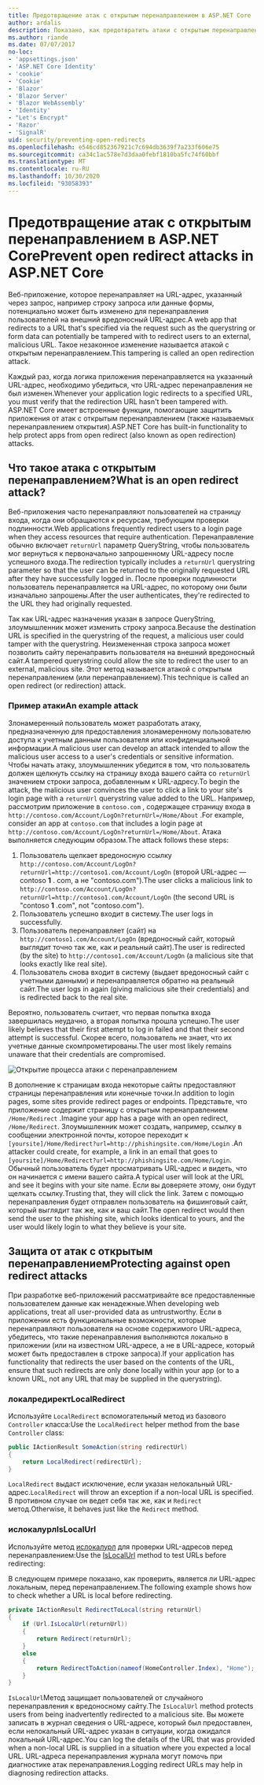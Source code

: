 ```yaml
---
title: Предотвращение атак с открытым перенаправлением в ASP.NET Core
author: ardalis
description: Показано, как предотвратить атаки с открытым перенаправлением для ASP.NET Core приложения.
ms.author: riande
ms.date: 07/07/2017
no-loc:
- 'appsettings.json'
- 'ASP.NET Core Identity'
- 'cookie'
- 'Cookie'
- 'Blazor'
- 'Blazor Server'
- 'Blazor WebAssembly'
- 'Identity'
- "Let's Encrypt"
- 'Razor'
- 'SignalR'
uid: security/preventing-open-redirects
ms.openlocfilehash: e546cd852367921c7c694db3639f7a233f606e75
ms.sourcegitcommit: ca34c1ac578e7d3daa0febf1810ba5fc74f60bbf
ms.translationtype: MT
ms.contentlocale: ru-RU
ms.lasthandoff: 10/30/2020
ms.locfileid: "93058393"
---
```

# <a name="prevent-open-redirect-attacks-in-aspnet-core"></a><span data-ttu-id="a96b7-103">Предотвращение атак с открытым перенаправлением в ASP.NET Core</span><span class="sxs-lookup"><span data-stu-id="a96b7-103">Prevent open redirect attacks in ASP.NET Core</span></span>

<span data-ttu-id="a96b7-104">Веб-приложение, которое перенаправляет на URL-адрес, указанный через запрос, например строку запроса или данные формы, потенциально может быть изменено для перенаправления пользователей на внешний вредоносный URL-адрес.</span><span class="sxs-lookup"><span data-stu-id="a96b7-104">A web app that redirects to a URL that's specified via the request such as the querystring or form data can potentially be tampered with to redirect users to an external, malicious URL.</span></span> <span data-ttu-id="a96b7-105">Такое незаконное изменение называется атакой с открытым перенаправлением.</span><span class="sxs-lookup"><span data-stu-id="a96b7-105">This tampering is called an open redirection attack.</span></span>

<span data-ttu-id="a96b7-106">Каждый раз, когда логика приложения перенаправляется на указанный URL-адрес, необходимо убедиться, что URL-адрес перенаправления не был изменен.</span><span class="sxs-lookup"><span data-stu-id="a96b7-106">Whenever your application logic redirects to a specified URL, you must verify that the redirection URL hasn't been tampered with.</span></span> <span data-ttu-id="a96b7-107">ASP.NET Core имеет встроенные функции, помогающие защитить приложения от атак с открытым перенаправлением (также называемых перенаправлением открытия).</span><span class="sxs-lookup"><span data-stu-id="a96b7-107">ASP.NET Core has built-in functionality to help protect apps from open redirect (also known as open redirection) attacks.</span></span>

## <a name="what-is-an-open-redirect-attack"></a><span data-ttu-id="a96b7-108">Что такое атака с открытым перенаправлением?</span><span class="sxs-lookup"><span data-stu-id="a96b7-108">What is an open redirect attack?</span></span>

<span data-ttu-id="a96b7-109">Веб-приложения часто перенаправляют пользователей на страницу входа, когда они обращаются к ресурсам, требующим проверки подлинности.</span><span class="sxs-lookup"><span data-stu-id="a96b7-109">Web applications frequently redirect users to a login page when they access resources that require authentication.</span></span> <span data-ttu-id="a96b7-110">Перенаправление обычно включает `returnUrl` параметр QueryString, чтобы пользователь мог вернуться к первоначально запрошенному URL-адресу после успешного входа.</span><span class="sxs-lookup"><span data-stu-id="a96b7-110">The redirection typically includes a `returnUrl` querystring parameter so that the user can be returned to the originally requested URL after they have successfully logged in.</span></span> <span data-ttu-id="a96b7-111">После проверки подлинности пользователь перенаправляется на URL-адрес, по которому они были изначально запрошены.</span><span class="sxs-lookup"><span data-stu-id="a96b7-111">After the user authenticates, they're redirected to the URL they had originally requested.</span></span>

<span data-ttu-id="a96b7-112">Так как URL-адрес назначения указан в запросе QueryString, злоумышленник может изменить строку запроса.</span><span class="sxs-lookup"><span data-stu-id="a96b7-112">Because the destination URL is specified in the querystring of the request, a malicious user could tamper with the querystring.</span></span> <span data-ttu-id="a96b7-113">Неизмененная строка запроса может позволить сайту перенаправить пользователя на внешний вредоносный сайт.</span><span class="sxs-lookup"><span data-stu-id="a96b7-113">A tampered querystring could allow the site to redirect the user to an external, malicious site.</span></span> <span data-ttu-id="a96b7-114">Этот метод называется атакой с открытым перенаправлением (или перенаправлением).</span><span class="sxs-lookup"><span data-stu-id="a96b7-114">This technique is called an open redirect (or redirection) attack.</span></span>

### <a name="an-example-attack"></a><span data-ttu-id="a96b7-115">Пример атаки</span><span class="sxs-lookup"><span data-stu-id="a96b7-115">An example attack</span></span>

<span data-ttu-id="a96b7-116">Злонамеренный пользователь может разработать атаку, предназначенную для предоставления злонамеренному пользователю доступа к учетным данным пользователя или конфиденциальной информации.</span><span class="sxs-lookup"><span data-stu-id="a96b7-116">A malicious user can develop an attack intended to allow the malicious user access to a user's credentials or sensitive information.</span></span> <span data-ttu-id="a96b7-117">Чтобы начать атаку, злоумышленник убедится в том, что пользователь должен щелкнуть ссылку на страницу входа вашего сайта со `returnUrl` значением строки запроса, добавленным к URL-адресу.</span><span class="sxs-lookup"><span data-stu-id="a96b7-117">To begin the attack, the malicious user convinces the user to click a link to your site's login page with a `returnUrl` querystring value added to the URL.</span></span> <span data-ttu-id="a96b7-118">Например, рассмотрим приложение в `contoso.com` , содержащее страницу входа в `http://contoso.com/Account/LogOn?returnUrl=/Home/About` .</span><span class="sxs-lookup"><span data-stu-id="a96b7-118">For example, consider an app at `contoso.com` that includes a login page at `http://contoso.com/Account/LogOn?returnUrl=/Home/About`.</span></span> <span data-ttu-id="a96b7-119">Атака выполняется следующим образом.</span><span class="sxs-lookup"><span data-stu-id="a96b7-119">The attack follows these steps:</span></span>

1. <span data-ttu-id="a96b7-120">Пользователь щелкает вредоносную ссылку `http://contoso.com/Account/LogOn?returnUrl=http://contoso1.com/Account/LogOn` (второй URL-адрес — contoso **1** . com, а не "contoso.com").</span><span class="sxs-lookup"><span data-stu-id="a96b7-120">The user clicks a malicious link to `http://contoso.com/Account/LogOn?returnUrl=http://contoso1.com/Account/LogOn` (the second URL is "contoso **1** .com", not "contoso.com").</span></span>
2. <span data-ttu-id="a96b7-121">Пользователь успешно входит в систему.</span><span class="sxs-lookup"><span data-stu-id="a96b7-121">The user logs in successfully.</span></span>
3. <span data-ttu-id="a96b7-122">Пользователь перенаправляет (сайт) на `http://contoso1.com/Account/LogOn` (вредоносный сайт, который выглядит точно так же, как и реальный сайт).</span><span class="sxs-lookup"><span data-stu-id="a96b7-122">The user is redirected (by the site) to `http://contoso1.com/Account/LogOn` (a malicious site that looks exactly like real site).</span></span>
4. <span data-ttu-id="a96b7-123">Пользователь снова входит в систему (выдает вредоносный сайт с учетными данными) и перенаправляется обратно на реальный сайт.</span><span class="sxs-lookup"><span data-stu-id="a96b7-123">The user logs in again (giving malicious site their credentials) and is redirected back to the real site.</span></span>

<span data-ttu-id="a96b7-124">Вероятно, пользователь считает, что первая попытка входа завершилась неудачно, а вторая попытка прошла успешно.</span><span class="sxs-lookup"><span data-stu-id="a96b7-124">The user likely believes that their first attempt to log in failed and that their second attempt is successful.</span></span> <span data-ttu-id="a96b7-125">Скорее всего, пользователь не знает, что их учетные данные скомпрометированы.</span><span class="sxs-lookup"><span data-stu-id="a96b7-125">The user most likely remains unaware that their credentials are compromised.</span></span>

![Открытие процесса атаки с перенаправлением](preventing-open-redirects/_static/open-redirection-attack-process.png)

<span data-ttu-id="a96b7-127">В дополнение к страницам входа некоторые сайты предоставляют страницы перенаправления или конечные точки.</span><span class="sxs-lookup"><span data-stu-id="a96b7-127">In addition to login pages, some sites provide redirect pages or endpoints.</span></span> <span data-ttu-id="a96b7-128">Представьте, что приложение содержит страницу с открытым перенаправлением `/Home/Redirect` .</span><span class="sxs-lookup"><span data-stu-id="a96b7-128">Imagine your app has a page with an open redirect, `/Home/Redirect`.</span></span> <span data-ttu-id="a96b7-129">Злоумышленник может создать, например, ссылку в сообщении электронной почты, которое переходит к `[yoursite]/Home/Redirect?url=http://phishingsite.com/Home/Login` .</span><span class="sxs-lookup"><span data-stu-id="a96b7-129">An attacker could create, for example, a link in an email that goes to `[yoursite]/Home/Redirect?url=http://phishingsite.com/Home/Login`.</span></span> <span data-ttu-id="a96b7-130">Обычный пользователь будет просматривать URL-адрес и видеть, что он начинается с имени вашего сайта.</span><span class="sxs-lookup"><span data-stu-id="a96b7-130">A typical user will look at the URL and see it begins with your site name.</span></span> <span data-ttu-id="a96b7-131">Если вы доверяете этому, они будут щелкать ссылку.</span><span class="sxs-lookup"><span data-stu-id="a96b7-131">Trusting that, they will click the link.</span></span> <span data-ttu-id="a96b7-132">Затем с помощью перенаправления будет отправлен пользователь на фишинговый сайт, который выглядит так же, как и ваш сайт.</span><span class="sxs-lookup"><span data-stu-id="a96b7-132">The open redirect would then send the user to the phishing site, which looks identical to yours, and the user would likely login to what they believe is your site.</span></span>

## <a name="protecting-against-open-redirect-attacks"></a><span data-ttu-id="a96b7-133">Защита от атак с открытым перенаправлением</span><span class="sxs-lookup"><span data-stu-id="a96b7-133">Protecting against open redirect attacks</span></span>

<span data-ttu-id="a96b7-134">При разработке веб-приложений рассматривайте все предоставленные пользователем данные как ненадежные.</span><span class="sxs-lookup"><span data-stu-id="a96b7-134">When developing web applications, treat all user-provided data as untrustworthy.</span></span> <span data-ttu-id="a96b7-135">Если в приложении есть функциональные возможности, которые перенаправляют пользователя на основе содержимого URL-адреса, убедитесь, что такие перенаправления выполняются локально в приложении (или на известном URL-адресе, а не в URL-адресе, который может быть предоставлен в строке запроса).</span><span class="sxs-lookup"><span data-stu-id="a96b7-135">If your application has functionality that redirects the user based on the contents of the URL,  ensure that such redirects are only done locally within your app (or to a known URL, not any URL that may be supplied in the querystring).</span></span>

### <a name="localredirect"></a><span data-ttu-id="a96b7-136">локалредирект</span><span class="sxs-lookup"><span data-stu-id="a96b7-136">LocalRedirect</span></span>

<span data-ttu-id="a96b7-137">Используйте `LocalRedirect` вспомогательный метод из базового `Controller` класса:</span><span class="sxs-lookup"><span data-stu-id="a96b7-137">Use the `LocalRedirect` helper method from the base `Controller` class:</span></span>

```csharp
public IActionResult SomeAction(string redirectUrl)
{
    return LocalRedirect(redirectUrl);
}
```

<span data-ttu-id="a96b7-138">`LocalRedirect` выдаст исключение, если указан нелокальный URL-адрес.</span><span class="sxs-lookup"><span data-stu-id="a96b7-138">`LocalRedirect` will throw an exception if a non-local URL is specified.</span></span> <span data-ttu-id="a96b7-139">В противном случае он ведет себя так же, как и `Redirect` метод.</span><span class="sxs-lookup"><span data-stu-id="a96b7-139">Otherwise, it behaves just like the `Redirect` method.</span></span>

### <a name="islocalurl"></a><span data-ttu-id="a96b7-140">ислокалурл</span><span class="sxs-lookup"><span data-stu-id="a96b7-140">IsLocalUrl</span></span>

<span data-ttu-id="a96b7-141">Используйте метод [ислокалурл](/dotnet/api/Microsoft.AspNetCore.Mvc.IUrlHelper.islocalurl#Microsoft_AspNetCore_Mvc_IUrlHelper_IsLocalUrl_System_String_) для проверки URL-адресов перед перенаправлением:</span><span class="sxs-lookup"><span data-stu-id="a96b7-141">Use the [IsLocalUrl](/dotnet/api/Microsoft.AspNetCore.Mvc.IUrlHelper.islocalurl#Microsoft_AspNetCore_Mvc_IUrlHelper_IsLocalUrl_System_String_) method to test URLs before redirecting:</span></span>

<span data-ttu-id="a96b7-142">В следующем примере показано, как проверить, является ли URL-адрес локальным, перед перенаправлением.</span><span class="sxs-lookup"><span data-stu-id="a96b7-142">The following example shows how to check whether a URL is local before redirecting.</span></span>

```csharp
private IActionResult RedirectToLocal(string returnUrl)
{
    if (Url.IsLocalUrl(returnUrl))
    {
        return Redirect(returnUrl);
    }
    else
    {
        return RedirectToAction(nameof(HomeController.Index), "Home");
    }
}
```

<span data-ttu-id="a96b7-143">`IsLocalUrl`Метод защищает пользователей от случайного перенаправления к вредоносному сайту.</span><span class="sxs-lookup"><span data-stu-id="a96b7-143">The `IsLocalUrl` method protects users from being inadvertently redirected to a malicious site.</span></span> <span data-ttu-id="a96b7-144">Вы можете записать в журнал сведения о URL-адресе, который был предоставлен, если нелокальный URL-адрес указан в ситуации, когда ожидался локальный URL-адрес.</span><span class="sxs-lookup"><span data-stu-id="a96b7-144">You can log the details of the URL that was provided when a non-local URL is supplied in a situation where you expected a local URL.</span></span> <span data-ttu-id="a96b7-145">URL-адреса перенаправления журнала могут помочь при диагностике атак перенаправления.</span><span class="sxs-lookup"><span data-stu-id="a96b7-145">Logging redirect URLs may help in diagnosing redirection attacks.</span></span>
